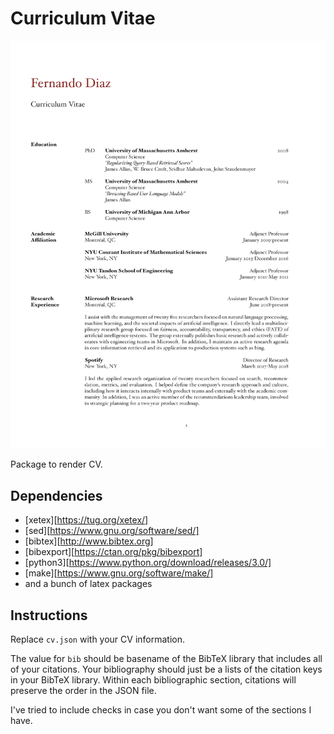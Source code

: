 # Curriculum Vitae
![cv image](https://github.com/diazf/cv/raw/master/cv.png)

Package to render CV. 

## Dependencies
* [xetex][https://tug.org/xetex/]
* [sed][https://www.gnu.org/software/sed/]
* [bibtex][http://www.bibtex.org]
* [bibexport][https://ctan.org/pkg/bibexport]
* [python3][https://www.python.org/download/releases/3.0/]
* [make][https://www.gnu.org/software/make/]
* and a bunch of latex packages

## Instructions

Replace `cv.json` with your CV information.  

The value for `bib` should be basename of the BibTeX library that includes all of your citations.  Your bibliography should just be a lists of the citation keys in your BibTeX library.  Within each bibliographic section, citations will preserve the order in the JSON file.  

I've tried to include checks in case you don't want some of the sections I have.

